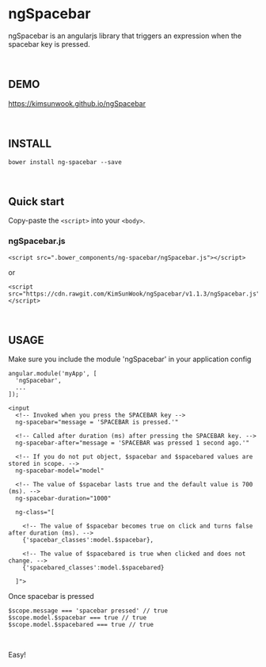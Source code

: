 ngSpacebar
=======

ngSpacebar is an angularjs library that triggers an expression when the spacebar key is pressed.

<br/>

DEMO
-------
https://kimsunwook.github.io/ngSpacebar

<br/>

INSTALL
-------

```
bower install ng-spacebar --save
```

<br/>

Quick start
-------
Copy-paste the ```<script>``` into your ```<body>```.

### ngSpacebar.js

```
<script src=".bower_components/ng-spacebar/ngSpacebar.js"></script>
```
or
```
<script src="https://cdn.rawgit.com/KimSunWook/ngSpacebar/v1.1.3/ngSpacebar.js"></script>
```

<br/>

USAGE
-----

Make sure you include the module 'ngSpacebar' in your application config

```
angular.module('myApp', [
  'ngSpacebar',
  ...
]);
```

```
<input
  <!-- Invoked when you press the SPACEBAR key -->
  ng-spacebar="message = 'SPACEBAR is pressed.'"

  <!-- Called after duration (ms) after pressing the SPACEBAR key. -->
  ng-spacebar-after="message = 'SPACEBAR was pressed 1 second ago.'"

  <!-- If you do not put object, $spacebar and $spacebared values ​​are stored in scope. -->
  ng-spacebar-model="model"

  <!-- The value of $spacebar lasts true and the default value is 700 (ms). -->
  ng-spacebar-duration="1000"

  ng-class="[

    <!-- The value of $spacebar becomes true on click and turns false after duration (ms). -->
    {'spacebar_classes':model.$spacebar},

    <!-- The value of $spacebared is true when clicked and does not change. -->
    {'spacebared_classes':model.$spacebared}

  ]">
```

Once spacebar is pressed

```
$scope.message === 'spacebar pressed' // true
$scope.model.$spacebar === true // true
$scope.model.$spacebared === true // true
```

<br/>

Easy!
